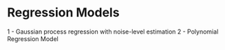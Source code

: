 # Regression Models
1 - Gaussian process regression with noise-level estimation
2 - Polynomial Regression Model
